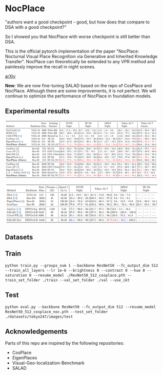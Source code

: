 # NocPlace

"authors want a good checkpoint - good, but how does that compare to DSA with a good checkpoint?"

So I showed you that NocPlace with worse checkpoint is still better than DSA.

This is the official pytorch implementation of the paper "NocPlace: Nocturnal Visual Place Recognition via Generative and Inherited Knowledge Transfer".
NocPlace can theoretically be extended to any VPR method and painlessly improve the recall in night scenes.

[arXiv](https://arxiv.org/abs/2402.17159)

**New**: We are now fine-tuning SALAD based on the repo of CosPlace and NocPlace. Although there are some improvements, it is not perfect.
We will continue to optimize the performance of NocPlace in foundation models.

## Experimental results

![avatar](./figs/exp_vpr_1.png)

![avatar](./figs/exp_vpr_2.png)

## Datasets

## Train

```
python train.py --groups_num 1 --backbone ResNet50 --fc_output_dim 512 --train_all_layers --lr 1e-6 --brightness 0 --contrast 0 --hue 0 --saturation 0 --resume_model ./ResNet50_512_cosplace.pth --train_set_folder ./train --val_set_folder ./val --use_ikt
```

## Test
```
python eval.py --backbone ResNet50 --fc_output_dim 512 --resume_model ResNet50_512_cosplace_noc.pth --test_set_folder ./datasets/tokyo247/images/test
```

## Acknowledgements

Parts of this repo are inspired by the following repositories:

* CosPlace
* EigenPlaces
* Visual-Geo-localization-Benchmark
* SALAD
